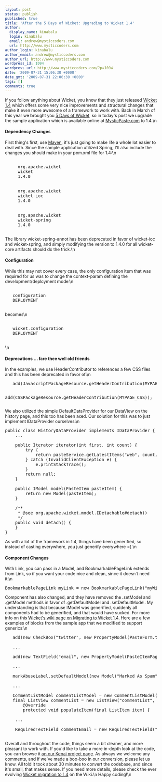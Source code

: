 ```yaml
---
layout: post
status: publish
published: true
title: 'After the 5 Days of Wicket: Upgrading to Wicket 1.4'
author:
  display_name: kinabalu
  login: kinabalu
  email: andrew@mysticcoders.com
  url: http://www.mysticcoders.com
author_login: kinabalu
author_email: andrew@mysticcoders.com
author_url: http://www.mysticcoders.com
wordpress_id: 1094
wordpress_url: http://www.mysticcoders.com/?p=1094
date: '2009-07-31 15:06:30 +0000'
date_gmt: '2009-07-31 22:06:30 +0000'
tags: []
comments: true
---
```

If you follow anything about Wicket, you know that they just released <a href="http://wicketbyexample.com/wicket-developers-release-apache-wicket-1-4/">Wicket 1.4</a> which offers some very nice improvements and structural changes that make it even more awesome of a framework to work with.  Back in March of this year we brought you <a href="http://www.mysticcoders.com/blog/2009/03/09/5-days-of-wicket/">5 Days of Wicket</a>, so in today's post we upgrade the sample application which is available online at <a href="http://mysticpaste.com">MysticPaste.com</a> to 1.4.<a id="more"></a><a id="more-1094"></a>\n
<h4>Dependency Changes</h4>
First thing's first, use <a href="http://maven.apache.org">Maven</a>, it's just going to make life a whole lot easier to deal with.  Since the sample application utilized Spring, I'll also include the changes you should make in your pom.xml file for 1.4:\n
<pre lang="xml" colla="+">
<dependency>
     <groupId>org.apache.wicket</groupId>
     <artifactId>wicket</artifactId>
     <version>1.4.0</version>
</dependency>
<dependency>
     <groupId>org.apache.wicket</groupId>
     <artifactId>wicket-ioc</artifactId>
     <version>1.4.0</version>
</dependency>
<dependency>
     <groupId>org.apache.wicket</groupId>
     <artifactId>wicket-spring</artifactId>
     <version>1.4.0</version>
</dependency>
</pre>

The library wicket-spring-annot has been deprecated in favor of wicket-ioc and wicket-spring, and simply modifying the version to 1.4.0 for all wicket-core artifacts should do the trick.\n
<h4>Configuration</h4>
While this may not cover every case, the only configuration item that was required for us was to change the context-param defining the development/deployment mode:\n
<pre lang="xml" colla="+">
<context-param>
   <param-name>configuration</param-name>
   <param-value>DEPLOYMENT</param-value>
</context-param>
</pre>
becomes\n
<pre lang="xml" colla="+">
<context-param>
   <param-name>wicket.configuration</param-name>
   <param-value>DEPLOYMENT</param-value>
</context-param>
</pre>
\n
<h4>Deprecations ... fare thee well old friends</h4>
In the examples, we use HeaderContributor to references a few CSS files and this has been deprecated in favor of:\n
<pre lang="java" colla="+">
   add(JavascriptPackageResource.getHeaderContribution(MYPAGE_JS));

   add(CSSPackageResource.getHeaderContribution(MYPAGE_CSS));
</pre>

We also utilized the simple DefaultDataProvider for our DataView on the history page, and this too has been axed.  Our solution for this was to just implement IDataProvider ourselves:\n
<pre lang="java" colla="+">
public class HistoryDataProvider implements IDataProvider<PasteItem> {
    ...

    public Iterator<PasteItem> iterator(int first, int count) {
        try {
            return pasteService.getLatestItems("web", count, first, false).iterator();
        } catch (InvalidClientException e) {
            e.printStackTrace();
        }
        return null;
    }

    public IModel<PasteItem> model(PasteItem pasteItem) {
        return new Model<PasteItem>(pasteItem);
    }

    /**
     * @see org.apache.wicket.model.IDetachable#detach()
     */
    public void detach() {
    }
}
</pre>

As with a lot of the framework in 1.4, things have been generified, so instead of casting everywhere, you just generify everywhere =).\n
<h4>Component Changes</h4>
With Link, you can pass in a Model, and BookmarkablePageLink extends from Link, so if you want your code nice and clean, since it doesn't need it:\n
<pre lang="java" colla="+">
BookmarkablePageLink<Void> myLink = new BookmarkablePageLink<Void>("myWicketId", MyWicketPage.class);
</pre>

Component has also changed, and they have removed the .setModel and .getModel methods in favor of .getDefaultModel and .setDefaultModel.  My understanding is that because IModel was generified, suddenly all components had to be generified, and that would have sucked.  For more info on this <a href="http://cwiki.apache.org/WICKET/migrating-to-wicket-14.html" target="_blank">Wicket's wiki page on Migrating to Wicket 1.4</a>.  Here are a few examples of blocks from the sample app that we modified to support generics:\n
<pre lang="java" colla="+">
   add(new CheckBox("twitter", new PropertyModel<Boolean>(PasteForm.this, "twitter")));

   ...

   add(new TextField<String>("email", new PropertyModel<String>(PasteItemPage.this, "spamEmail")));

   ...

   markAbuseLabel.setDefaultModel(new Model<String>("Marked As Spam"));

   ...

   CommentListModel commentListModel = new CommentListModel(pasteModel.getObject().getId());
   final ListView<PasteComment> commentList = new ListView<PasteComment>("commentList", commentListModel) {
       @Override
       protected void populateItem(final ListItem<PasteComment> item) {         

    ...

    RequiredTextField<String> commentEmail = new RequiredTextField<String>("email");
    
</pre>

Overall and throughout the code, things seem a bit cleaner, and more pleasant to work with.  If you'd like to take a more in-depth look at the code, you can browse it <a href="http://kenai.com/projects/mystic-apps" target="_blank">on our Kenai project page</a>.  As always we welcome any comments, and if we've made a boo-boo in our conversion, please let us know.  All told it took about 30 minutes to convert the codebase, and since it's small, that makes sense.  If you need more details, please check the ever evolving <a href="http://cwiki.apache.org/WICKET/migrating-to-wicket-14.html" target="_blank">Wicket migration to 1.4</a> on the Wiki.\n
Happy coding!\n
